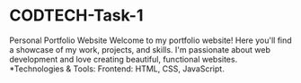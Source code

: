# CODTECH-Task-1
Personal Portfolio Website
Welcome to my portfolio website! Here you'll find a showcase of my work, projects, and skills. I'm passionate about web development and love creating beautiful, functional websites.
*Technologies & Tools: Frontend: HTML, CSS, JavaScript.
